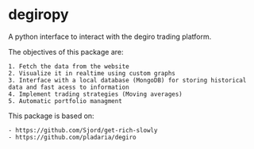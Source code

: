 degiropy
===================

A python interface to interact with the degiro trading platform.

The objectives of this package are:

    1. Fetch the data from the website
    2. Visualize it in realtime using custom graphs
    3. Interface with a local database (MongoDB) for storing historical data and fast acess to information
    4. Implement trading strategies (Moving averages)
    5. Automatic portfolio managment


This package is based on:

    - https://github.com/Sjord/get-rich-slowly
    - https://github.com/pladaria/degiro
